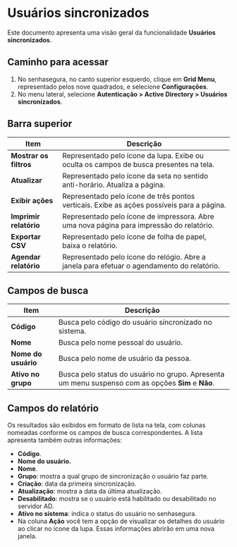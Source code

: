 # Usuários sincronizados

Este documento apresenta uma visão geral da funcionalidade **Usuários sincronizados**.

## Caminho para acessar

1. No senhasegura, no canto superior esquerdo, clique em **Grid Menu**, representado pelos nove quadrados, e selecione **Configurações**.
2. No menu lateral, selecione **Autenticação > Active Directory > Usuários sincronizados**.

## Barra superior

| Item                     | Descrição                                                                                      |
| ------------------------ | ------------------------------------------------------------------------------------------------ |
| **Mostrar os filtros**  | Representado pelo ícone da lupa. Exibe ou oculta os campos de busca presentes na tela.          |
| **Atualizar**           | Representado pelo ícone da seta no sentido anti-horário. Atualiza a página.                   |
| **Exibir ações**      | Representado pelo ícone de três pontos verticais. Exibe as  ações possíveis para a página. |
| **Imprimir relatório** | Representado pelo ícone de impressora. Abre uma nova página para impressão do relatório.     |
| **Exportar CSV**        | Representado pelo ícone de folha de papel, baixa o relatório.                                  |
| **Agendar relatório**  | Representado pelo ícone do relógio. Abre a janela para efetuar o agendamento do relatório.    |

## Campos de busca

| Item                       | Descrição                                                                                              |
| -------------------------- | -------------------------------------------------------------------------------------------------------- |
| **Código**          | Busca pelo código do usuário sincronizado no sistema.                                                  |
| **Nome**             | Busca pelo nome pessoal do usuário.                                                                     |
| **Nome do usuário** | Busca pelo nome de usuário da pessoa.                                                                   |
| **Ativo no grupo**   | Busca pelo status do usuário no grupo. Apresenta um menu suspenso com as opções **Sim** e **Não**. |

## Campos do relatório

Os resultados são exibidos em formato de lista na tela, com colunas nomeadas conforme os campos de busca correspondentes. A lista apresenta também outras informações:

* **Código**.
* **Nome do usuário.**
* **Nome**.
* **Grupo**: mostra a qual grupo de sincronização o usuário faz parte.
* **Criação**: data da primeira sincronização.
* **Atualização**: mostra a data da última atualização.
* **Desabilitado**: mostra se o usuário está habilitado ou desabilitado no servidor AD.
* **Ativo no sistema**: indica o status do usuário no senhasegura.
* Na coluna **Ação** você tem a opção de visualizar os detalhes do usuário ao clicar no ícone da lupa. Essas informações abrirão em uma nova janela.
